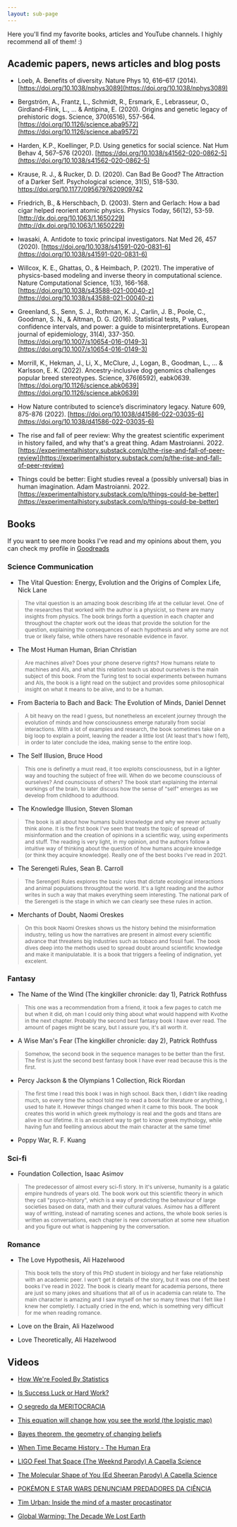 ```yaml
---
layout: sub-page
---
```


Here you'll find my favorite books, articles and YouTube channels. I highly recommend all of them! :)

## Academic papers, news articles and blog posts

- Loeb, A. Benefits of diversity. Nature Phys 10, 616–617 (2014). [https://doi.org/10.1038/nphys3089](https://doi.org/10.1038/nphys3089)

- Bergström, A., Frantz, L., Schmidt, R., Ersmark, E., Lebrasseur, O., Girdland-Flink, L., ... & Antipina, E. (2020). Origins and genetic legacy of prehistoric dogs. Science, 370(6516), 557-564. [https://doi.org/10.1126/science.aba9572](https://doi.org/10.1126/science.aba9572)

- Harden, K.P., Koellinger, P.D. Using genetics for social science. Nat Hum Behav 4, 567–576 (2020). [https://doi.org/10.1038/s41562-020-0862-5](https://doi.org/10.1038/s41562-020-0862-5)

- Krause, R. J., & Rucker, D. D. (2020). Can Bad Be Good? The Attraction of a Darker Self. Psychological science, 31(5), 518-530. [https://doi.org/10.1177/0956797620909742 ](https://doi.org/10.1177/0956797620909742)

- Friedrich, B., & Herschbach, D. (2003). Stern and Gerlach: How a bad cigar helped reorient atomic physics. Physics Today, 56(12), 53-59. [http://dx.doi.org/10.1063/1.1650229](http://dx.doi.org/10.1063/1.1650229)

- Iwasaki, A. Antidote to toxic principal investigators. Nat Med 26, 457 (2020). [https://doi.org/10.1038/s41591-020-0831-6](https://doi.org/10.1038/s41591-020-0831-6)

- Willcox, K. E., Ghattas, O., & Heimbach, P. (2021). The imperative of physics-based modeling and inverse theory in computational science. Nature Computational Science, 1(3), 166-168. [https://doi.org/10.1038/s43588-021-00040-z](https://doi.org/10.1038/s43588-021-00040-z)

- Greenland, S., Senn, S. J., Rothman, K. J., Carlin, J. B., Poole, C., Goodman, S. N., & Altman, D. G. (2016). Statistical tests, P values, confidence intervals, and power: a guide to misinterpretations. European journal of epidemiology, 31(4), 337-350. [https://doi.org/10.1007/s10654-016-0149-3](https://doi.org/10.1007/s10654-016-0149-3)

- Morrill, K., Hekman, J., Li, X., McClure, J., Logan, B., Goodman, L., ... & Karlsson, E. K. (2022). Ancestry-inclusive dog genomics challenges popular breed stereotypes. Science, 376(6592), eabk0639. [https://doi.org/10.1126/science.abk0639](https://doi.org/10.1126/science.abk0639)

- How Nature contributed to science’s discriminatory legacy. Nature 609, 875-876 (2022). [https://doi.org/10.1038/d41586-022-03035-6](https://doi.org/10.1038/d41586-022-03035-6)

- The rise and fall of peer review: Why the greatest scientific experiment in history failed, and why that's a great thing. Adam Mastroianni. 2022. [https://experimentalhistory.substack.com/p/the-rise-and-fall-of-peer-review](https://experimentalhistory.substack.com/p/the-rise-and-fall-of-peer-review)

- Things could be better: Eight studies reveal a (possibly universal) bias in human imagination. Adam Mastroianni. 2022. [https://experimentalhistory.substack.com/p/things-could-be-better](https://experimentalhistory.substack.com/p/things-could-be-better)

## Books

If you want to see more books I've read and my opinions about them, you can check my profile in [Goodreads](https://www.goodreads.com/user/show/118164947-pedro)

### Science Communication

- The Vital Question: Energy, Evolution and the Origins of Complex Life, Nick Lane
>
> <p style="font-size: 12px;">The vital question is an amazing book describing life at the cellular level. One of the researches that worked with the author is a physicist, so there are many insights from physics. The book brings forth a question in each chapter and throughout the chapter work out the ideas that provide the solution for the question, explaining the consequences of each hypothesis and why some are not true or likely false, while others have resonable evidence in favor.</p>
>

- The Most Human Human, Brian Christian
>
> <p style="font-size: 12px;">Are machines alive? Does your phone deserve rights? How humans relate to machines and AIs, and what this relation teach us about ourselves is the main subject of this book. From the Turing test to social experiments between humans and AIs, the book is a light read on the subject and provides some philosophical insight on what it means to be alive, and to be a human.</p>
>

- From Bacteria to Bach and Back: The Evolution of Minds, Daniel Dennet
>
> <p style="font-size: 12px;">A bit heavy on the read I guess, but nonetheless an excelent journey through the evolution of minds and how consciousness emerge naturally from social interactions. With a lot of examples and research, the book sometimes take on a big loop to explain a point, leaving the reader a little lost (At least that's how I felt), in order to later conclude the idea, making sense to the entire loop.</p>
>

- The Self Illusion, Bruce Hood
>
> <p style="font-size: 12px;">This one is definetly a must read, it too exploits consciousness, but in a lighter way and touching the subject of free will. When do we become counsciouss of ourselves? And counsciouss of others? The book start explaining the internal workings of the brain, to later discuss how the sense of "self" emerges as we develop from childhood to adulthood.</p>
>

- The Knowledge Illusion, Steven Sloman
>
> <p style="font-size: 12px;">The book is all about how humans build knowledge and why we never actually think alone. It is the first book I've seen that treats the topic of spread of misinformation and the creation of opinions in a scientific way, using experiments and stuff. The reading is very light, in my opinion, and the authors follow a intuitive way of thinking about the question of how humans acquire knowledge (or think they acquire knowledge). Really one of the best books I've read in 2021.</p>
>

- The Serengeti Rules, Sean B. Carroll
>
> <p style="font-size: 12px;">The Serengeti Rules explores the basic rules that dictate ecological interactions and animal populations throughtout the world. It's a light reading and the author writes in such a way that makes everything seem interesting. The national park of the Serengeti is the stage in which we can clearly see these rules in action.</p>
>

- Merchants of Doubt, Naomi Oreskes
>
> <p style="font-size: 12px;">On this book Naomi Oreskes shows us the history behind the misinformation industry, telling us how the narratives are present in almost every scientific advance that threatens big industries such as tobaco and fossil fuel. The book dives deep into the methods used to spread doubt around scientific knowledge and make it manipulatable. It is a book that triggers a feeling of indignation, yet excelent.</p>
>

### Fantasy

- The Name of the Wind (The kingkiller chronicle: day 1), Patrick Rothfuss
>
> <p style="font-size: 12px;">This one was a recommendation from a friend, it took a few pages to catch me but when it did, oh man I could only thing about what would happend with Kvothe in the next chapter. Probably the second best fantasy book I have ever read. The amount of pages might be scary, but I assure you, it's all worth it.</p>
>

- A Wise Man's Fear (The kingkiller chronicle: day 2), Patrick Rothfuss
>
> <p style="font-size: 12px;">Somehow, the second book in the sequence manages to be better than the first. The first is just the second best fantasy book I have ever read because this is the first.</p>
>

- Percy Jackson & the Olympians 1 Collection, Rick Riordan
>
> <p style="font-size: 12px;">The first time I read this book I was in high school. Back then, I didn't like reading much, so every time the school told me to read a book for literature or anything, I used to hate it. However things changed when it came to this book. The book creates this world in which greek mythology is real and the gods and titans are alive in our lifetime. It is an excelent way to get to know greek mythology, while having fun and feelling anxious about the main character at the same time!</p>
>

- Poppy War, R. F. Kuang

### Sci-fi

- Foundation Collection, Isaac Asimov
>
> <p style="font-size: 12px;">The predecessor of almost every sci-fi story. In it's universe, humanity is a galatic empire hundreds of years old. The book work out this scientific theory in which they call "psyco-history", which is a way of predicting the behaviour of large societies based on data, math and their cultural values. Asimov has a different way of writting, instead of narrating scenes and actions, the whole book series is written as conversations, each chapter is new conversation at some new situation and you figure out what is happening by the conversation.</p>
>

### Romance

- The Love Hypothesis, Ali Hazelwood
>
> <p style="font-size: 12px;">This book tells the story of this PhD student in biology and her fake relationship with an academic peer. I won't get it details of the story, but it was one of the best books I've read in 2022. The book is clearly meant for academia persons, there are just so many jokes and situations that all of us in academia can relate to. The main character is amazing and I saw myself on her so many times that I felt like I knew her completly. I actually cried in the end, which is something very difficult for me when reading romance.</p>
>

- Love on the Brain, Ali Hazelwood

- Love Theoretically, Ali Hazelwood

## Videos

- [How We're Fooled By Statistics](https://www.youtube.com/watch?v=1tSqSMOyNFE&ab_channel=Veritasium)

- [Is Success Luck or Hard Work?](https://www.youtube.com/watch?v=3LopI4YeC4I&ab_channel=Veritasium)

- [O segredo da MERITOCRACIA](https://www.youtube.com/watch?v=YINTTVjBrY4&ab_channel=AtilaIamarino)

- [This equation will change how you see the world (the logistic map)](https://www.youtube.com/watch?v=ovJcsL7vyrk&ab_channel=Veritasium)

- [Bayes theorem, the geometry of changing beliefs](https://www.youtube.com/watch?v=HZGCoVF3YvM&ab_channel=3Blue1Brown)

- [When Time Became History - The Human Era](https://www.youtube.com/watch?v=CWu29PRCUvQ&ab_channel=Kurzgesagt%E2%80%93InaNutshell)

- [LIGO Feel That Space (The Weeknd Parody) A Capella Science](https://www.youtube.com/watch?v=degD69wnZcY&ab_channel=acapellascience)

- [The Molecular Shape of You (Ed Sheeran Parody) A Capella Science](https://www.youtube.com/watch?v=f8FAJXPBdOg&ab_channel=acapellascience)

- [POKÉMON E STAR WARS DENUNCIAM PREDADORES DA CIÊNCIA](https://www.youtube.com/watch?v=Xj8fw3fkdxM&ab_channel=MeteoroBrasil)

- [Tim Urban: Inside the mind of a master procastinator](https://www.youtube.com/watch?v=arj7oStGLkU&ab_channel=TED)

- [Global Warming: The Decade We Lost Earth](https://www.youtube.com/watch?v=hvGQMZFP9IA&ab_channel=SimonClark)